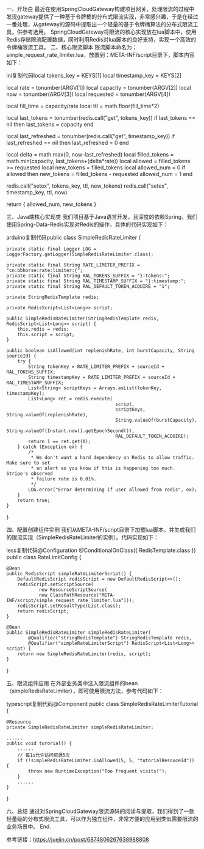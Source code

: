一、开场白
最近在使用SpringCloudGateway构建项目网关，处理限流的过程中发现gateway提供了一种基于令牌桶的分布式限流实现，非常感兴趣，于是在经过一番处理，从gateway的源码中提取出一个轻量的基于令牌桶算法的分布式限流工具，供参考选用。
SpringCloudGateway将限流的核心实现放在lua脚本中，使用Redis存储限流配置数据，同时利用Redis对lua脚本的良好支持，实现一个高效的令牌桶限流工具。
二、核心限流脚本
限流脚本命名为：simple_request_rate_limiter.lua，放置到：META-INF/script目录下，脚本内容如下：

ini复制代码local tokens_key = KEYS[1]
local timestamp_key = KEYS[2]

local rate = tonumber(ARGV[1])
local capacity = tonumber(ARGV[2])
local now = tonumber(ARGV[3])
local requested = tonumber(ARGV[4])

local fill_time = capacity/rate
local ttl = math.floor(fill_time*2)

local last_tokens = tonumber(redis.call("get", tokens_key))
if last_tokens == nil then
  last_tokens = capacity
end

local last_refreshed = tonumber(redis.call("get", timestamp_key))
if last_refreshed == nil then
  last_refreshed = 0
end

local delta = math.max(0, now-last_refreshed)
local filled_tokens = math.min(capacity, last_tokens+(delta*rate))
local allowed = filled_tokens >= requested
local new_tokens = filled_tokens
local allowed_num = 0
if allowed then
  new_tokens = filled_tokens - requested
  allowed_num = 1
end

redis.call("setex", tokens_key, ttl, new_tokens)
redis.call("setex", timestamp_key, ttl, now)

return { allowed_num, new_tokens }


三、Java端核心实现类
我们项目基于Java语言开发，且深度的依赖Spring，我们使用Spring-Data-Redis实现对Redis的操作，具体的代码实现如下：

arduino复制代码public class SimpleRedisRateLimiter {

    private static final Logger LOG = LoggerFactory.getLogger(SimpleRedisRateLimiter.class);

    private static final String RATE_LIMITER_PREFIX = "cn:bbhorse:rate:limiter:{";
    private static final String RAL_TOKENS_SUFFIX = "}:tokens:";
    private static final String RAL_TIMESTAMP_SUFFIX = "}:timestamp:";
    private static final String RAL_DEFAULT_TOKEN_ACQUIRE = "1";

    private StringRedisTemplate redis;

    private RedisScript<List<Long>> script;

    public SimpleRedisRateLimiter(StringRedisTemplate redis, RedisScript<List<Long>> script) {
        this.redis = redis;
        this.script = script;
    }

    public boolean isAllowed(int replenishRate, int burstCapacity, String sourceId) {
        try {
            String tokenKey = RATE_LIMITER_PREFIX + sourceId + RAL_TOKENS_SUFFIX;
            String timestampKey = RATE_LIMITER_PREFIX + sourceId + RAL_TIMESTAMP_SUFFIX;
            List<String> scriptKeys = Arrays.asList(tokenKey, timestampKey);
            List<Long> ret = redis.execute(
                                            script,
                                            scriptKeys, String.valueOf(replenishRate),
                                            String.valueOf(burstCapacity),
                                            String.valueOf(Instant.now().getEpochSecond()),
                                            RAL_DEFAULT_TOKEN_ACQUIRE);
            return 1 == ret.get(0);
        } catch (Exception ex) {
            /*
             * We don't want a hard dependency on Redis to allow traffic. Make sure to set
             * an alert so you know if this is happening too much. Stripe's observed
             * failure rate is 0.01%.
             */
            LOG.error("Error determining if user allowed from redis", ex);
        }
        return true;
    }
}


四、配置创建组件实例
我们从META-INF/script目录下加载lua脚本，并生成我们的限流实现（SimpleRedisRateLimiter的实例）。代码实现如下：

less复制代码@Configuration
@ConditionalOnClass({ RedisTemplate.class })
public class RateLimitConfig {

    @Bean
    public RedisScript simpleRateLimiterScript() {
        DefaultRedisScript redisScript = new DefaultRedisScript<>();
        redisScript.setScriptSource(
                new ResourceScriptSource(
                new ClassPathResource("META-INF/script/simple_request_rate_limiter.lua")));
        redisScript.setResultType(List.class);
        return redisScript;
    }

    @Bean
    public SimpleRedisRateLimiter simpleRedisRateLimiter(
            @Qualifier("stringRedisTemplate") StringRedisTemplate redis,
            @Qualifier("simpleRateLimiterScript") RedisScript<List<Long>> script) {
        return new SimpleRedisRateLimiter(redis, script);
    }
}


五、限流组件应用
在外部业务类中注入限流组件的bean（simpleRedisRateLimiter），即可使用限流方法，参考代码如下：

typescript复制代码@Component
public class SimpleRedisRateLimiterTutorial {

    @Resource
    private SimpleRedisRateLimiter simpleRedisRateLimiter;

    ......
    public void turorial() {
        ......
        // 每1s允许访问资源5次
        if (!simpleRedisRateLimiter.isAllowed(5, 5, "tutorialResouceId")) {
            throw new RuntimeException("Too frequent visits!");
        }
        ......
    }
}


六、总结
通过对SpringCloudGateway限流源码的阅读与提取，我们得到了一款轻量级的分布式限流工具，可以作为独立组件，非常方便的应用到类似需要限流的业务场景中。
End.

参考链接：https://juejin.cn/post/6874806267638988808
